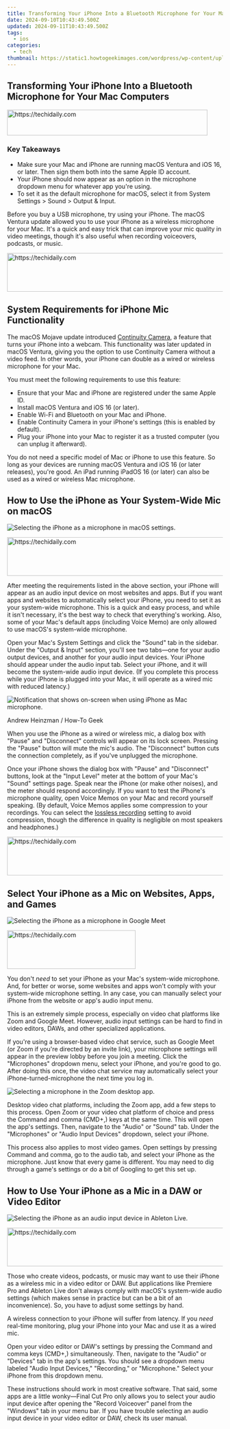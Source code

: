 ```yaml
---
title: Transforming Your iPhone Into a Bluetooth Microphone for Your Mac Computers
date: 2024-09-10T10:43:49.500Z
updated: 2024-09-11T10:43:49.500Z
tags:
  - ios
categories:
  - tech
thumbnail: https://static1.howtogeekimages.com/wordpress/wp-content/uploads/2023/11/13-1.png
---
```


## Transforming Your iPhone Into a Bluetooth Microphone for Your Mac Computers





<!-- affiliate ads begin -->
<a href="https://aligracehair.sjv.io/c/5597632/2135374/19272" target="_top" id="2135374">
  <img src="//a.impactradius-go.com/display-ad/19272-2135374" border="0" alt="https://techidaily.com" width="468" height="60"/>
</a>
<img height="0" width="0" src="https://aligracehair.sjv.io/i/5597632/2135374/19272" style="position:absolute;visibility:hidden;" border="0" />
<!-- affiliate ads end -->




### Key Takeaways

* Make sure your Mac and iPhone are running macOS Ventura and iOS 16, or later. Then sign them both into the same Apple ID account.
* Your iPhone should now appear as an option in the microphone dropdown menu for whatever app you're using.
* To set it as the default microphone for macOS, select it from System Settings > Sound > Output & Input.

 Before you buy a USB microphone, try using your iPhone. The macOS Ventura update allowed you to use your iPhone as a wireless microphone for your Mac. It's a quick and easy trick that can improve your mic quality in video meetings, though it's also useful when recording voiceovers, podcasts, or music.





<!-- affiliate ads begin -->
<a href="https://aidotcom.pxf.io/c/5597632/2134501/19576" target="_top" id="2134501">
  <img src="//a.impactradius-go.com/display-ad/19576-2134501" border="0" alt="https://techidaily.com" width="640" height="90"/>
</a>
<img height="0" width="0" src="https://aidotcom.pxf.io/i/5597632/2134501/19576" style="position:absolute;visibility:hidden;" border="0" />
<!-- affiliate ads end -->




##  System Requirements for iPhone Mic Functionality

 The macOS Mojave update introduced [Continuity Camera](https://dvd-bd.techidaily.com/diy-tutorial-transform-your-mp4-videos-into-a-professional-costless-dvd-with-ease/), a feature that turns your iPhone into a webcam. This functionality was later updated in macOS Ventura, giving you the option to use Continuity Camera without a video feed. In other words, your iPhone can double as a wired or wireless microphone for your Mac.

 You must meet the following requirements to use this feature:

* Ensure that your Mac and iPhone are registered under the same Apple ID.
* Install macOS Ventura and iOS 16 (or later).
* Enable Wi-Fi and Bluetooth on your Mac and iPhone.
* Enable Continuity Camera in your iPhone's settings (this is enabled by default).
* Plug your iPhone into your Mac to register it as a trusted computer (you can unplug it afterward).

 You do not need a specific model of Mac or iPhone to use this feature. So long as your devices are running macOS Ventura and iOS 16 (or later releases), you're good. An iPad running iPadOS 16 (or later) can also be used as a wired or wireless Mac microphone.

##  How to Use the iPhone as Your System-Wide Mic on macOS

![Selecting the iPhone as a microphone in macOS settings.](https://static1.howtogeekimages.com/wordpress/wp-content/uploads/2023/10/21-3.png) 





<!-- affiliate ads begin -->
<a href="https://united.elfm.net/c/5597632/2139563/4704" target="_top" id="2139563">
  <img src="//a.impactradius-go.com/display-ad/4704-2139563" border="0" alt="https://techidaily.com" width="728" height="90"/>
</a>
<img height="0" width="0" src="https://united.elfm.net/i/5597632/2139563/4704" style="position:absolute;visibility:hidden;" border="0" />
<!-- affiliate ads end -->




 After meeting the requirements listed in the above section, your iPhone will appear as an audio input device on most websites and apps. But if you want apps and websites to automatically select your iPhone, you need to set it as your system-wide microphone. This is a quick and easy process, and while it isn't necessary, it's the best way to check that everything's working. Also, some of your Mac's default apps (including Voice Memo) are only allowed to use macOS's system-wide microphone.

 Open your Mac's System Settings and click the "Sound" tab in the sidebar. Under the "Output & Input" section, you'll see two tabs—one for your audio output devices, and another for your audio input devices. Your iPhone should appear under the audio input tab. Select your iPhone, and it will become the system-wide audio input device. (If you complete this process while your iPhone is plugged into your Mac, it will operate as a wired mic with reduced latency.)

![Notification that shows on-screen when using iPhone as Mac microphone.](https://static1.howtogeekimages.com/wordpress/wp-content/uploads/2023/10/20-3.png) 

Andrew Heinzman / How-To Geek

 When you use the iPhone as a wired or wireless mic, a dialog box with "Pause" and "Disconnect" controls will appear on its lock screen. Pressing the "Pause" button will mute the mic's audio. The "Disconnect" button cuts the connection completely, as if you've unplugged the microphone.

 Once your iPhone shows the dialog box with "Pause" and "Disconnect" buttons, look at the "Input Level" meter at the bottom of your Mac's "Sound" settings page. Speak near the iPhone (or make other noises), and the meter should respond accordingly. If you want to test the iPhone's microphone quality, open Voice Memos on your Mac and record yourself speaking. (By default, Voice Memos applies some compression to your recordings. You can select the [lossless recording](https://support.apple.com/guide/voice-memos/change-voice-memos-settings-vm0ba246ff3e/) setting to avoid compression, though the difference in quality is negligible on most speakers and headphones.)





<!-- affiliate ads begin -->
<a href="https://ursime.pxf.io/c/5597632/2136548/16384" target="_top" id="2136548">
  <img src="//a.impactradius-go.com/display-ad/16384-2136548" border="0" alt="https://techidaily.com" width="728" height="90"/>
</a>
<img height="0" width="0" src="https://ursime.pxf.io/i/5597632/2136548/16384" style="position:absolute;visibility:hidden;" border="0" />
<!-- affiliate ads end -->




##  Select Your iPhone as a Mic on Websites, Apps, and Games

![Selecting the iPhone as a microphone in Google Meet](https://static1.howtogeekimages.com/wordpress/wp-content/uploads/2023/11/8-1.png) 





<!-- affiliate ads begin -->
<a href="https://aligracehair.sjv.io/c/5597632/2115946/19272" target="_top" id="2115946">
  <img src="//a.impactradius-go.com/display-ad/19272-2115946" border="0" alt="https://techidaily.com" width="300" height="90"/>
</a>
<img height="0" width="0" src="https://aligracehair.sjv.io/i/5597632/2115946/19272" style="position:absolute;visibility:hidden;" border="0" />
<!-- affiliate ads end -->




 You don't _need_ to set your iPhone as your Mac's system-wide microphone. And, for better or worse, some websites and apps won't comply with your system-wide microphone setting. In any case, you can manually select your iPhone from the website or app's audio input menu.

 This is an extremely simple process, especially on video chat platforms like Zoom and Google Meet. However, audio input settings can be hard to find in video editors, DAWs, and other specialized applications.

 If you're using a browser-based video chat service, such as Google Meet (or Zoom if you're directed by an invite link), your microphone settings will appear in the preview lobby before you join a meeting. Click the "Microphones" dropdown menu, select your iPhone, and you're good to go. After doing this once, the video chat service may automatically select your iPhone-turned-microphone the next time you log in.

![Selecting a microphone in the Zoom desktop app.](https://static1.howtogeekimages.com/wordpress/wp-content/uploads/2023/11/12-3.png) 

 Desktop video chat platforms, including the Zoom app, add a few steps to this process. Open Zoom or your video chat platform of choice and press the Command and comma (CMD+,) keys at the same time. This will open the app's settings. Then, navigate to the "Audio" or "Sound" tab. Under the "Microphones" or "Audio Input Devices" dropdown, select your iPhone.

 This process also applies to most video games. Open settings by pressing Command and comma, go to the audio tab, and select your iPhone as the microphone. Just know that every game is different. You may need to dig through a game's settings or do a bit of Googling to get this set up.

##  How to Use Your iPhone as a Mic in a DAW or Video Editor

![Selecting the iPhone as an audio input device in Ableton Live.](https://static1.howtogeekimages.com/wordpress/wp-content/uploads/2023/10/19-2.png) 





<!-- affiliate ads begin -->
<a href="https://ephamedtechinc.pxf.io/c/5597632/2120862/26400?prodsku=Saturn" target="_top" id="2120862">
  <img src="//a.impactradius-go.com/display-ad/26400-2120862" border="0" alt="https://techidaily.com" width="728" height="90"/>
</a>
<img height="0" width="0" src="https://ephamedtechinc.pxf.io/i/5597632/2120862/26400?prodsku=Saturn" style="position:absolute;visibility:hidden;" border="0" />
<!-- affiliate ads end -->




 Those who create videos, podcasts, or music may want to use their iPhone as a wireless mic in a video editor or DAW. But applications like Premiere Pro and Ableton Live don't always comply with macOS's system-wide audio settings (which makes sense in practice but can be a bit of an inconvenience). So, you have to adjust some settings by hand.

 A wireless connection to your iPhone will suffer from latency. If you _need_ real-time monitoring, plug your iPhone into your Mac and use it as a wired mic.

 Open your video editor or DAW's settings by pressing the Command and comma keys (CMD+,) simultaneously. Then, navigate to the "Audio" or "Devices" tab in the app's settings. You should see a dropdown menu labeled "Audio Input Devices," "Recording," or "Microphone." Select your iPhone from this dropdown menu.

 These instructions should work in most creative software. That said, some apps are a little wonky—Final Cut Pro only allows you to select your audio input device after opening the "Record Voiceover" panel from the "Windows" tab in your menu bar. If you have trouble selecting an audio input device in your video editor or DAW, check its user manual.

<ins class="adsbygoogle"
     style="display:block"
     data-ad-format="autorelaxed"
     data-ad-client="ca-pub-7571918770474297"
     data-ad-slot="1223367746"></ins>



<ins class="adsbygoogle"
     style="display:block"
     data-ad-client="ca-pub-7571918770474297"
     data-ad-slot="8358498916"
     data-ad-format="auto"
     data-full-width-responsive="true"></ins>










